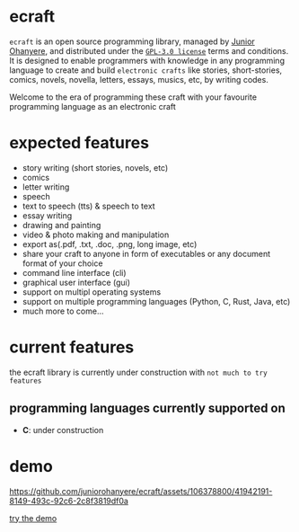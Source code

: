 # ecraft

`ecraft` is an open source programming library, managed by [Junior Ohanyere](https://github.com/juniorohanyere), and distributed under the [`GPL-3.0 license`](LICENSE) terms and conditions. It is designed to enable programmers with knowledge in any programming language to create and build `electronic crafts` like stories, short-stories, comics, novels, novella, letters, essays, musics, etc, by writing codes.

Welcome to the era of programming these craft with your favourite programming language as an electronic craft

# expected features

- story writing (short stories, novels, etc)
- comics
- letter writing
- speech
- text to speech (tts) & speech to text
- essay writing
- drawing and painting
- video & photo making and manipulation
- export as(.pdf, .txt, .doc, .png, long image, etc)
- share your craft to anyone in form of executables or any document format of your choice
- command line interface (cli)
- graphical user interface (gui)
- support on multipl operating systems
- support on multiple programming languages (Python, C, Rust, Java, etc)
- much more to come...

# current features

the ecraft library is currently under construction with `not much to try features`
## programming languages currently supported on

- **C**: under construction

# demo

https://github.com/juniorohanyere/ecraft/assets/106378800/41942191-8149-493c-92c6-2c8f3819df0a

[try the demo](tests)
